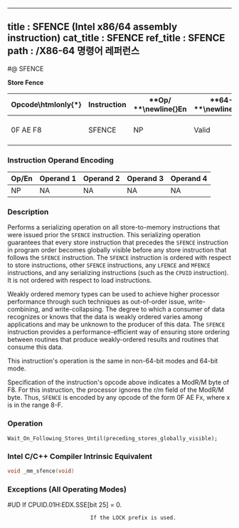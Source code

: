 ----------------------------
title : SFENCE (Intel x86/64 assembly instruction)
cat_title : SFENCE
ref_title : SFENCE
path : /X86-64 명령어 레퍼런스
----------------------------
#@ SFENCE

**Store Fence**

|**Opcode\htmlonly{*}**|**Instruction**|**Op/ **\newline{}**En**|**64-Bit **\newline{}**Mode**|**Compat/**\newline{}**Leg Mode**|**Description**|
|----------------------|---------------|------------------------|-----------------------------|---------------------------------|---------------|
|0F AE F8|SFENCE|NP|Valid|Valid|Serializes store operations.|
### Instruction Operand Encoding


|Op/En|Operand 1|Operand 2|Operand 3|Operand 4|
|-----|---------|---------|---------|---------|
|NP|NA|NA|NA|NA|
### Description


Performs a serializing operation on all store-to-memory instructions that were issued prior the `SFENCE` instruction. This serializing operation guarantees that every store instruction that precedes the `SFENCE` instruction in program order becomes globally visible before any store instruction that follows the `SFENCE` instruction. The `SFENCE` instruction is ordered with respect to store instructions, other `SFENCE` instructions, any `LFENCE` and `MFENCE` instructions, and any serializing instructions (such as the `CPUID` instruction). It is not ordered with respect to load instructions. 

Weakly ordered memory types can be used to achieve higher processor performance through such techniques as out-of-order issue, write-combining, and write-collapsing. The degree to which a consumer of data recognizes or knows that the data is weakly ordered varies among applications and may be unknown to the producer of this data. The `SFENCE` instruction provides a performance-efficient way of ensuring store ordering between routines that produce weakly-ordered results and routines that consume this data.

This instruction's operation is the same in non-64-bit modes and 64-bit mode.

Specification of the instruction's opcode above indicates a ModR/M byte of F8. For this instruction, the processor ignores the r/m field of the ModR/M byte. Thus, `SFENCE` is encoded by any opcode of the form 0F AE Fx, where x is in the range 8-F.


### Operation

```info-verb
Wait_On_Following_Stores_Until(preceding_stores_globally_visible);
```

### Intel C/C++ Compiler Intrinsic Equivalent

```cpp
void _mm_sfence(void)
```
### Exceptions (All Operating Modes)


#UD  If CPUID.01H:EDX.SSE[bit 25] = 0.

                              If the LOCK prefix is used.

